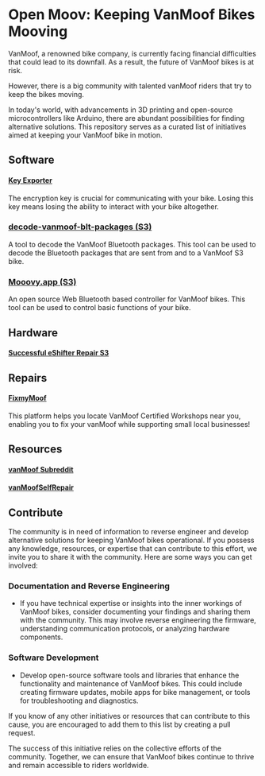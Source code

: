 # Open Moov: Keeping VanMoof Bikes Mooving

VanMoof, a renowned bike company, is currently facing financial difficulties that could lead to its downfall. As a result, the future of VanMoof bikes is at risk.

However, there is a big community with talented vanMoof riders that try to keep the bikes moving.

In today's world, with advancements in 3D printing and open-source microcontrollers like Arduino, there are abundant possibilities for finding alternative solutions. This repository serves as a curated list of initiatives aimed at keeping your VanMoof bike in motion.

## Software
#### [Key Exporter](https://github.com/grossartig/vanmoof-encryption-key-exporter)
The encryption key is crucial for communicating with your bike. Losing this key means losing the ability to interact with your bike altogether.

### [decode-vanmoof-blt-packages (S3)](https://github.com/mjarkk/decode-vanmoof-blt-packages)
A tool to decode the VanMoof Bluetooth packages. This tool can be used to decode the Bluetooth packages that are sent from and to a VanMoof S3 bike.

### [Mooovy.app (S3)](https://github.com/mjarkk/vanmoof-web-controller)
An open source Web Bluetooth based controller for VanMoof bikes. This tool can be used to control basic functions of your bike.

## Hardware
#### [Successful eShifter Repair S3](https://www.reddit.com/r/vanmoofbicycle/comments/15085mg/successful_eshifter_repair_s3/)

## Repairs
#### [FixmyMoof](https://fixmymoof.com/)
This platform helps you locate VanMoof Certified Workshops near you, enabling you to fix your vanMoof while supporting small local businesses!

## Resources
#### [vanMoof Subreddit](https://www.reddit.com/r/vanmoofbicycle/)
#### [vanMoofSelfRepair](https://www.reddit.com/r/VanMoofSelfRepair)


## Contribute
The community is in need of information to reverse engineer and develop alternative solutions for keeping VanMoof bikes operational. If you possess any knowledge, resources, or expertise that can contribute to this effort, we invite you to share it with the community. Here are some ways you can get involved:

### Documentation and Reverse Engineering
- If you have technical expertise or insights into the inner workings of VanMoof bikes, consider documenting your findings and sharing them with the community. This may involve reverse engineering the firmware, understanding communication protocols, or analyzing hardware components.

### Software Development
- Develop open-source software tools and libraries that enhance the functionality and maintenance of VanMoof bikes. This could include creating firmware updates, mobile apps for bike management, or tools for troubleshooting and diagnostics.


If you know of any other initiatives or resources that can contribute to this cause, you are encouraged to add them to this list by creating a pull request.

The success of this initiative relies on the collective efforts of the community. Together, we can ensure that VanMoof bikes continue to thrive and remain accessible to riders worldwide.
